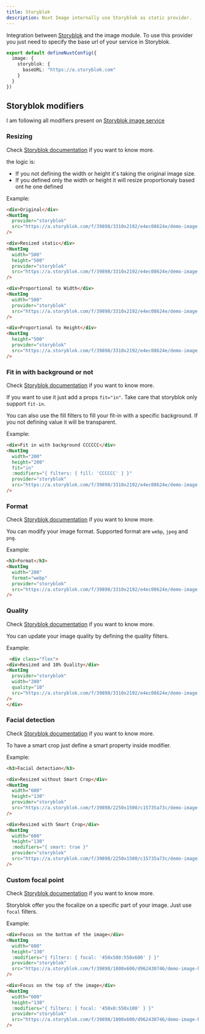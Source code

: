 ```yaml
---
title: Storyblok
description: Nuxt Image internally use Storyblok as static provider.
---
```


Integration between [Storyblok](https://www.storyblok.com/docs/image-service/) and the image module. To use this provider you just need to specify the base url of your service in Storyblok.

```ts [nuxt.config.ts]
export default defineNuxtConfig({
  image: {
    storyblok: {
      baseURL: "https://a.storyblok.com"
    }
  }
})
```

## Storyblok modifiers

I am following all modifiers present on [Storyblok image service](https://www.storyblok.com/docs/image-service/)

### Resizing

Check [Storyblok documentation](https://www.storyblok.com/docs/image-service#resizing) if you want to know more.

the logic is:

- If you not defining the width or height it's taking the original image size.
- If you defined only the width or height it will resize proportionaly based ont he one defined

Example:

```html
<div>Original</div>
<NuxtImg
  provider="storyblok"
  src="https://a.storyblok.com/f/39898/3310x2192/e4ec08624e/demo-image.jpeg"
/>

<div>Resized static</div>
<NuxtImg
  width="500"
  height="500"
  provider="storyblok"
  src="https://a.storyblok.com/f/39898/3310x2192/e4ec08624e/demo-image.jpeg"
/>

<div>Proportional to Width</div>
<NuxtImg
  width="500"
  provider="storyblok"
  src="https://a.storyblok.com/f/39898/3310x2192/e4ec08624e/demo-image.jpeg"
/>

<div>Proportional to Height</div>
<NuxtImg
  height="500"
  provider="storyblok"
  src="https://a.storyblok.com/f/39898/3310x2192/e4ec08624e/demo-image.jpeg"
/>
```

### Fit in with background or not

Check [Storyblok documentation](https://www.storyblok.com/docs/image-service#fit-in) if you want to know more.

If you want to use it just add a props `fit="in"`. Take care that storyblok only support `fit-in`.

You can also use the fill filters to fill your fit-in with a specific background. If you not defining value it will be transparent.

Example:

```html
<div>Fit in with background CCCCCC</div>
<NuxtImg
  width="200"
  height="200"
  fit="in"
  :modifiers="{ filters: { fill: 'CCCCCC' } }"
  provider="storyblok"
  src="https://a.storyblok.com/f/39898/3310x2192/e4ec08624e/demo-image.jpeg"
/>
```

### Format

Check [Storyblok documentation](https://www.storyblok.com/docs/image-service#changing-the-format) if you want to know more.

You can modify your image format. Supported format are `webp`, `jpeg` and `png`.

Example:

```html
<h3>Format</h3>
<NuxtImg
  width="200"
  format="webp"
  provider="storyblok"
  src="https://a.storyblok.com/f/39898/3310x2192/e4ec08624e/demo-image.jpeg"
/>
```

### Quality

Check [Storyblok documentation](https://www.storyblok.com/docs/image-service#quality-optimization) if you want to know more.

You can update your image quality by defining the quality filters.

Example:

```html
 <div class="flex">
<div>Resized and 10% Quality</div>
<NuxtImg
  provider="storyblok"
  width="200"
  quality="10"
  src="https://a.storyblok.com/f/39898/3310x2192/e4ec08624e/demo-image.jpeg"
/>
</div>
```

### Facial detection

Check [Storyblok documentation](https://www.storyblok.com/docs/image-service#facial-detection-and-smart-cropping) if you want to know more.

To have a smart crop just define a smart property inside modifier.

Example:

```html
<h3>Facial detection</h3>

<div>Resized without Smart Crop</div>
<NuxtImg
  width="600"
  height="130"
  provider="storyblok"
  src="https://a.storyblok.com/f/39898/2250x1500/c15735a73c/demo-image-human.jpeg"
/>

<div>Resized with Smart Crop</div>
<NuxtImg
  width="600"
  height="130"
  :modifiers="{ smart: true }"
  provider="storyblok"
  src="https://a.storyblok.com/f/39898/2250x1500/c15735a73c/demo-image-human.jpeg"
/>
```

### Custom focal point

Check [Storyblok documentation](https://www.storyblok.com/docs/image-service#custom-focal-point) if you want to know more.

Storyblok offer you the focalize on a specific part of your image. Just use `focal` filters.

Example:

```html
<div>Focus on the bottom of the image</div>
<NuxtImg
  width="600"
  height="130"
  :modifiers="{ filters: { focal: '450x500:550x600' } }"
  provider="storyblok"
  src="https://a.storyblok.com/f/39898/1000x600/d962430746/demo-image-human.jpeg"
/>

<div>Focus on the top of the image</div>
<NuxtImg
  width="600"
  height="130"
  :modifiers="{ filters: { focal: '450x0:550x100' } }"
  provider="storyblok"
  src="https://a.storyblok.com/f/39898/1000x600/d962430746/demo-image-human.jpeg"
/>
```
